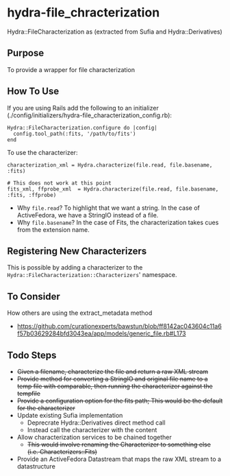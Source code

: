 # hydra-file_chracterization

Hydra::FileCharacterization as (extracted from Sufia and Hydra::Derivatives)

## Purpose

To provide a wrapper for file characterization

## How To Use

If you are using Rails add the following to an initializer (./config/initializers/hydra-file_characterization_config.rb):

    Hydra::FileCharacterization.configure do |config|
      config.tool_path(:fits, '/path/to/fits')
    end

To use the characterizer:

    characterization_xml = Hydra.characterize(file.read, file.basename, :fits)

    # This does not work at this point
    fits_xml, ffprobe_xml  = Hydra.characterize(file.read, file.basename, :fits, :ffprobe)

* Why `file.read`? To highlight that we want a string. In the case of ActiveFedora, we have a StringIO instead of a file.
* Why `file.basename`? In the case of Fits, the characterization takes cues from the extension name.

## Registering New Characterizers

This is possible by adding a characterizer to the `Hydra::FileCharacterization::Characterizers`' namespace.

## To Consider

How others are using the extract_metadata method
- https://github.com/curationexperts/bawstun/blob/ff8142ac043604c11a6f57b03629284bfd3043ea/app/models/generic_file.rb#L173

## Todo Steps

- ~~Given a filename, characterize the file and return a raw XML stream~~
- ~~Provide method for converting a StringIO and original file name to a temp file with comparable, then running the characterizer against the tempfile~~
- ~~Provide a configuration option for the fits path; This would be the default for the characterizer~~
- Update existing Sufia implementation
  - Deprecrate Hydra::Derivatives direct method call
  - Instead call the characterizer with the content
- Allow characterization services to be chained together
  - ~~This would involve renaming the Characterizer to something else (i.e. Characterizers::Fits)~~
- Provide an ActiveFedora Datastream that maps the raw XML stream to a datastructure
